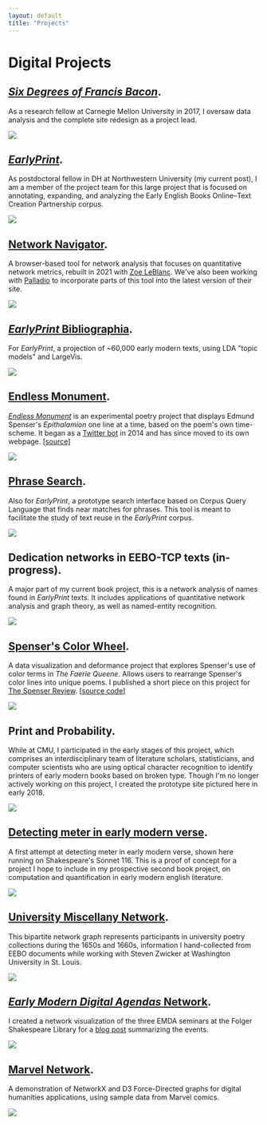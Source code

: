 ```yaml
---
layout: default
title: "Projects"
---
```


# Digital Projects

## *[Six Degrees of Francis Bacon](http://sixdegreesoffrancisbacon.com)*.

As a research fellow at Carnegie Mellon University in 2017, I oversaw data analysis and the complete site redesign as a project lead.

![](/images/gallery/1sixdegrees.png)

## *[EarlyPrint](https://earlyprint.org/)*.

As postdoctoral fellow in DH at Northwestern University (my current post), I am a member of the project team for this large project that is focused on annotating, expanding, and analyzing the Early English Books Online–Text Creation Partnership corpus.

![](/images/earlyprintngram.png)

## [Network Navigator](https://networknavigator.jrladd.com).

A browser-based tool for network analysis that focuses on quantitative network metrics, rebuilt in 2021 with [Zoe LeBlanc](https://zoeleblanc.com/). We've also been working with [Palladio](http://hdlab.stanford.edu/palladio/) to incorporate parts of this tool into the latest version of their site.

![](/images/navigator.png)

## [*EarlyPrint* Bibliographia](https://earlyprint.org/bibliographia).

For *EarlyPrint*, a projection of ~60,000 early modern texts, using LDA "topic models" and LargeVis.

![](/images/gallery/5scatter.png)

## [Endless Monument](http://twitter.com/endlessmonument).

[*Endless Monument*](https://jrladd.com/endlessmonument/) is an experimental poetry project that displays Edmund Spenser's *Epithalamion* one line at a time, based on the poem's own time-scheme. It began as a [Twitter bot](https://twitter.com/endlessmonument) in 2014 and has since moved to its own webpage. [[source]](https://github.com/jrladd/endlessmonument)

![](/images/endlessmonument.png)

## [Phrase Search](https://earlyprint.org/lab/tool_phrase_search.html).

Also for *EarlyPrint*, a prototype search interface based on Corpus Query Language that finds near matches for phrases. This tool is meant to facilitate the study of text reuse in the *EarlyPrint* corpus.

![](/images/phrase.png)

## Dedication networks in EEBO-TCP texts (in-progress).

A major part of my current book project, this is a network analysis of names found in *EarlyPrint* texts. It includes applications of quantitative network analysis and graph theory, as well as named-entity recognition.

![](/images/dedication_jupyter.png)

## [Spenser's Color Wheel](https://jrladd.com/colorwheel).

A data visualization and deformance project that explores Spenser's use of color terms in *The Faerie Queene*. Allows users to rearrange Spenser's color lines into unique poems. I published a short piece on this project for [The Spenser Review](https://www.english.cam.ac.uk/spenseronline/review/item/49.3.5/). [[source code](https://github.com/jrladd/colorwheel)]

![](/images/colorwheel.png)

## Print and Probability.

While at CMU, I participated in the early stages of this project, which comprises an interdisciplinary team of literature scholars, statisticians, and computer scientists who are using optical character recognition to identify printers of early modern books based on broken type. Though I'm no longer actively working on this project, I created the prototype site pictured here in early 2018.

![](/images/printandprob.png)

## [Detecting meter in early modern verse](https://github.com/jrladd/scansion).

A first attempt at detecting meter in early modern verse, shown here running on Shakespeare's Sonnet 116. This is a proof of concept for a project I hope to include in my prospective second book project, on computation and quantification in early modern english literature.

![](/images/scansion.png)

## [University Miscellany Network](http://bl.ocks.org/jrladd/2f97fe222cfd7e66c655).

This bipartite network graph represents participants in university poetry collections during the 1650s and 1660s, information I hand-collected from EEBO documents while working with Steven Zwicker at Washington University in St. Louis.

![](/images/miscellany.png)

## [*Early Modern Digital Agendas* Network](https://bl.ocks.org/jrladd/75a522aecd79d10778fd5d8d31b1d1a5).

I created a network visualization of the three EMDA seminars at the Folger Shakespeare Library for a [blog post](https://collation.folger.edu/2017/10/report-network-analysis/) summarizing the events.

![](/images/emda.png)

## [Marvel Network](https://observablehq.com/@jrladd/marvel-network).

A demonstration of NetworkX and D3 Force-Directed graphs for digital humanities applications, using sample data from Marvel comics.

![](/images/marvel.png)

